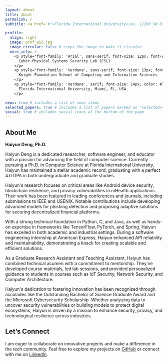 ```yaml
---
layout: about
title: about
permalink: /
subtitle: <a href='#'>Florida International University</a>. 11200 SW 8th St, Miami, FL 33199

profile:
  align: right
  image: prof_pic.jpg
  image_circular: false # crops the image to make it circular
  more_info: >
    <p style="font-family: 'Arial', sans-serif; font-size: 12px; font-weight: bold; color: #333;">
      Cyber-Physical Systems Security Lab (CSL)
    </p>
    <p style="font-family: 'Verdana', sans-serif; font-size: 13px; font-style: italic; color: #555;">
      Knight Foundation School of Computing and Information Sciences
    </p>
    <p style="font-family: 'Verdana', serif; font-size: 14px; color: #777;">
      Florida International University, Miami, FL, USA
    </p>

news: true # includes a list of news items
selected_papers: true # includes a list of papers marked as "selected={true}"
social: true # includes social icons at the bottom of the page
---
```


## About Me  
**Haiyun Deng, Ph.D.**  

Haiyun Deng is a dedicated researcher, software engineer, and educator with a passion for advancing the field of computer science. Currently pursuing a Ph.D. in Computer Science at Florida International University, Haiyun has maintained a stellar academic record, graduating with a perfect 4.0 GPA in both undergraduate and graduate studies. 

Haiyun's research focuses on critical areas like Android device security, blockchain resilience, and privacy vulnerabilities in mHealth applications. Their work has been featured in leading conferences and journals, including submissions to IEEE and USENIX. Notable contributions include developing advanced models for phishing detection and proposing adaptive solutions for securing decentralized financial platforms.

With a strong technical foundation in Python, C, and Java, as well as hands-on expertise in frameworks like TensorFlow, PyTorch, and Spring, Haiyun has excelled in both academic and industrial settings. During a software engineering internship at American Express, Haiyun enhanced API reliability and maintainability, demonstrating a knack for creating scalable and efficient solutions.

As a Graduate Research Assistant and Teaching Assistant, Haiyun has combined technical acumen with a commitment to mentorship. They've developed course materials, led lab sessions, and provided personalized guidance to students in courses such as IoT Security, Network Security, and Computer Architecture.

Haiyun's dedication to fostering innovation has been recognized through accolades like the Outstanding Bachelor of Science Graduate Award and the Microsoft Cybersecurity Scholarship. Whether analyzing data to uncover security vulnerabilities or building models to protect digital ecosystems, Haiyun is driven by a mission to enhance security, privacy, and technological resilience across industries.

## Let’s Connect  
I am eager to collaborate on innovative projects and make a difference in the tech community. Feel free to explore my projects on [GitHub](https://github.com/hdoo7) or connect with me on [LinkedIn](https://linkedin.com/in/haiyun-deng).
